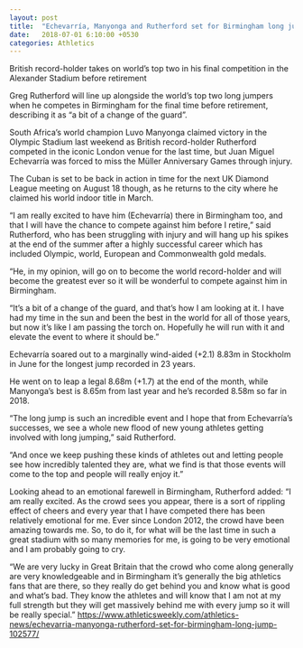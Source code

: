 ```yaml
---
layout: post
title:  "Echevarría, Manyonga and Rutherford set for Birmingham long jump"
date:   2018-07-01 6:10:00 +0530
categories: Athletics
---
```

British record-holder takes on world’s top two in his final competition in the Alexander Stadium before retirement

Greg Rutherford will line up alongside the world’s top two long jumpers when he competes in Birmingham for the final time before retirement, describing it as “a bit of a change of the guard”.

South Africa’s world champion Luvo Manyonga claimed victory in the Olympic Stadium last weekend as British record-holder Rutherford competed in the iconic London venue for the last time, but Juan Miguel Echevarría was forced to miss the Müller Anniversary Games through injury.

The Cuban is set to be back in action in time for the next UK Diamond League meeting on August 18 though, as he returns to the city where he claimed his world indoor title in March.

“I am really excited to have him (Echevarría) there in Birmingham too, and that I will have the chance to compete against him before I retire,” said Rutherford, who has been struggling with injury and will hang up his spikes at the end of the summer after a highly successful career which has included Olympic, world, European and Commonwealth gold medals.

“He, in my opinion, will go on to become the world record-holder and will become the greatest ever so it will be wonderful to compete against him in Birmingham.

“It’s a bit of a change of the guard, and that’s how I am looking at it. I have had my time in the sun and been the best in the world for all of those years, but now it’s like I am passing the torch on. Hopefully he will run with it and elevate the event to where it should be.”

Echevarría soared out to a marginally wind-aided (+2.1) 8.83m in Stockholm in June for the longest jump recorded in 23 years.

He went on to leap a legal 8.68m (+1.7) at the end of the month, while Manyonga’s best is 8.65m from last year and he’s recorded 8.58m so far in 2018.

“The long jump is such an incredible event and I hope that from Echevarría’s successes, we see a whole new flood of new young athletes getting involved with long jumping,” said Rutherford.

“And once we keep pushing these kinds of athletes out and letting people see how incredibly talented they are, what we find is that those events will come to the top and people will really enjoy it.”

Looking ahead to an emotional farewell in Birmingham, Rutherford added: “I am really excited. As the crowd sees you appear, there is a sort of rippling effect of cheers and every year that I have competed there has been relatively emotional for me. Ever since London 2012, the crowd have been amazing towards me. So, to do it, for what will be the last time in such a great stadium with so many memories for me, is going to be very emotional and I am probably going to cry.

“We are very lucky in Great Britain that the crowd who come along generally are very knowledgeable and in Birmingham it’s generally the big athletics fans that are there, so they really do get behind you and know what is good and what’s bad. They know the athletes and will know that I am not at my full strength but they will get massively behind me with every jump so it will be really special.”
https://www.athleticsweekly.com/athletics-news/echevarria-manyonga-rutherford-set-for-birmingham-long-jump-102577/
